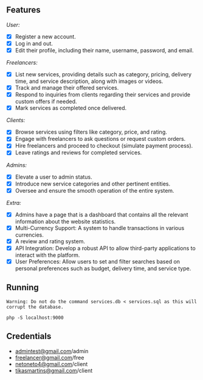 
## Features

*User:*
- [x] Register a new account.
- [x] Log in and out.
- [x] Edit their profile, including their name, username, password, and email.

*Freelancers:*
- [x] List new services, providing details such as category, pricing, delivery time, and service description, along with images or videos.
- [x] Track and manage their offered services.
- [x] Respond to inquiries from clients regarding their services and provide custom offers if needed.
- [x] Mark services as completed once delivered.

*Clients:*
- [x] Browse services using filters like category, price, and rating.
- [x] Engage with freelancers to ask questions or request custom orders.
- [x] Hire freelancers and proceed to checkout (simulate payment process).
- [x] Leave ratings and reviews for completed services.

*Admins:*
- [x] Elevate a user to admin status.
- [x] Introduce new service categories and other pertinent entities.
- [x] Oversee and ensure the smooth operation of the entire system.

*Extra:*
- [x] Admins have a page that is a dashboard that contains all the relevant information about the website statistics.
- [x] Multi-Currency Support: A system to handle transactions in various currencies.
- [x] A review and rating system.
- [x] API Integration: Develop a robust API to allow third-party applications to interact with the platform.
- [x] User Preferences: Allow users to set and filter searches based on personal preferences such as budget, delivery time, and service type.

## Running
    Warning: Do not do the command services.db < services.sql as this will corrupt the database.

    php -S localhost:9000

## Credentials

- admintest@gmail.com/admin
- freelancer@gmail.com/free
- netoneto4@gmail.com/client
- tikasmartins@gmail.com/client
